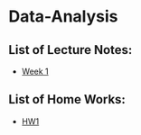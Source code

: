 # Data-Analysis

## List of Lecture Notes:
 * [Week 1](https://github.com/DA22065/Data-Analysis/tree/master/Lecture%20Slides/Week1/week_1/presentation) 

## List of Home Works:
* [HW1](https://github.com/DA22065/Data-Analysis/tree/master/Home%20Works/HW1/hw_01)
